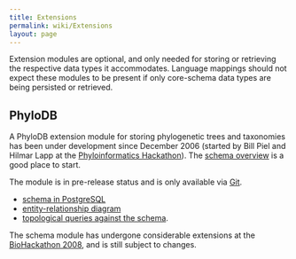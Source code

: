 ```yaml
---
title: Extensions
permalink: wiki/Extensions
layout: page
---
```


Extension modules are optional, and only needed for storing or
retrieving the respective data types it accommodates. Language mappings
should not expect these modules to be present if only core-schema data
types are being persisted or retrieved.

PhyloDB
-------

A PhyloDB extension module for storing phylogenetic trees and taxonomies
has been under development since December 2006 (started by Bill Piel and
Hilmar Lapp at the [Phyloinformatics
Hackathon](http://informatics.nescent.org/wiki/Phylohackathon_1)). The
[schema overview](PhyloDBSchema "wikilink") is a good place to start.

The module is in pre-release status and is only available via
[Git](http://github.com/biosql/biosql).

-   [schema in
    PostgreSQL](http://github.com/biosql/biosql/blob/master/sql/biosql-phylodb-pg.sql)
-   [entity-relationship
    diagram](http://github.com/biosql/biosql/raw/master/doc/biosql-phylodb.pdf)
-   [topological queries against the
    schema](http://github.com/biosql/biosql/blob/master/sql/phylodb-topo-queries.sql).

The schema module has undergone considerable extensions at the
[BioHackathon 2008](http://hackathon.dbcls.jp), and is still subject to
changes.
